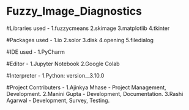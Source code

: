 # Fuzzy_Image_Diagnostics

  #Libraries used - 
    1.fuzzycmeans
    2.skimage
    3.matplotlib
    4.tkinter

  #Packages used -
    1.io
    2.solor
    3.disk
    4.opening
    5.filedialog
    
  #IDE used - 
    1.PyCharm
    
  #Editor -
    1.Jupyter Notebook
    2.Google Colab
    
  #Interpreter - 
    1.Python: version__3.10.0

  #Project Contributers -
    1.Ajinkya Mhase - Project Management, Development.
    2.Manini Gupta - Development, Documentation.
    3.Rashi Agarwal - Development, Survey, Testing.
    




